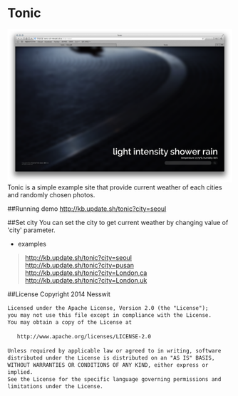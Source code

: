 Tonic
=====
 ![Screenshot](
 https://raw.githubusercontent.com/rishubil/tonic/master/screenshot.png)
 Tonic is a simple example site that provide current weather of each cities and randomly chosen photos.

##Running demo
<http://kb.update.sh/tonic?city=seoul>

 
##Set city
You can set the city to get current weather by changing value of 'city' parameter.

- examples 

> <http://kb.update.sh/tonic?city=seoul>  
> <http://kb.update.sh/tonic?city=pusan>  
> <http://kb.update.sh/tonic?city=London,ca>  
> <http://kb.update.sh/tonic?city=London,uk>  

##License
    Copyright 2014 Nesswit

    Licensed under the Apache License, Version 2.0 (the "License");
    you may not use this file except in compliance with the License.
    You may obtain a copy of the License at

       http://www.apache.org/licenses/LICENSE-2.0

    Unless required by applicable law or agreed to in writing, software
    distributed under the License is distributed on an "AS IS" BASIS,
    WITHOUT WARRANTIES OR CONDITIONS OF ANY KIND, either express or implied.
    See the License for the specific language governing permissions and
    limitations under the License.
